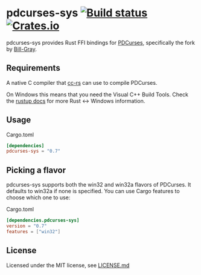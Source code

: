 # pdcurses-sys [![Build status](https://ci.appveyor.com/api/projects/status/7quldtl11lsitu2v?svg=true)](https://ci.appveyor.com/project/ihalila/pdcurses-sys) [![Crates.io](https://img.shields.io/crates/v/pdcurses-sys.svg)](https://crates.io/crates/pdcurses-sys)

pdcurses-sys provides Rust FFI bindings for [PDCurses](https://pdcurses.org/),
specifically the fork by [Bill-Gray](https://github.com/Bill-Gray/PDCurses).

## Requirements

A native C compiler that [cc-rs](https://github.com/alexcrichton/cc-rs)
can use to compile PDCurses.

On Windows this means that you need the Visual C++ Build Tools. Check the [rustup docs](https://github.com/rust-lang-nursery/rustup.rs/blob/master/README.md#working-with-rust-on-windows)
for more Rust <-> Windows information.

## Usage

Cargo.toml
```toml
[dependencies]
pdcurses-sys = "0.7"
```

## Picking a flavor

pdcurses-sys supports both the win32 and win32a flavors of PDCurses. It defaults to win32a if none
is specified. You can use Cargo features to choose which one to use:

Cargo.toml
```toml
[dependencies.pdcurses-sys]
version = "0.7"
features = ["win32"]
```

## License

Licensed under the MIT license, see [LICENSE.md](LICENSE.md)
